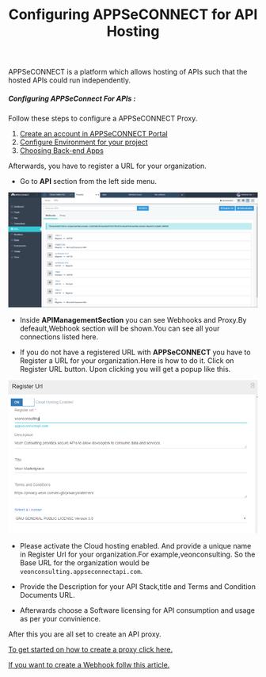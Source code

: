 ﻿---
title: "Configuring APPSeCONNECT for API Hosting"
toc: true
tag: developers
category: "API Management"
menus: 
    api:
        icon: fa fa-gg
        category: "How to guides"
        title: "How tos" 
        identifier: howtoapi 
---
APPSeCONNECT is a platform which allows hosting of APIs such that the hosted APIs could run independently.

##### Configuring APPSeConnect For APIs : 

Follow these steps to configure a APPSeCONNECT Proxy.

1. [Create an account in APPSeCONNECT Portal]()
2. [Configure Environment for your project]()
3. [Choosing Back-end Apps]()

Afterwards, you have to register a URL for your organization.

* Go to **API** section from the left side menu.

![Webhook Introduction](../media/Webhook-Introduction.PNG)

*  Inside **APIManagementSection** you can see Webhooks and Proxy.By defeault,Webhook section will be
  shown.You can see all your connections listed here.

* If you do not have a registered URL with **APPSeCONNECT** you have to Register a URL for your organization.Here is how to do it.
   Click on Register URL button. Upon clicking you will get a  popup like this.

![Register Url Org](../media/register-url-org.PNG)

* Please activate the Cloud hosting enabled. And provide a unique name in Register Url for your organization.For example,veonconsulting.
  So the Base URL for the organization would be `veonconsulting.appseconnectapi.com`.


* Provide the Description for your API Stack,title and Terms and Condition Documents URL.

* Afterwards choose a Software licensing for API consumption and usage as per your convinience.

After this you are all set to create an API proxy. 

[To get started on how to create a proxy click here.]()

[If you want to create a Webhook follw this article.]()